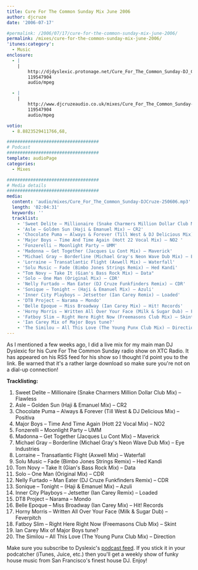 ```yaml
---
title: Cure For The Common Sunday Mix June 2006
author: djcruze
date: '2006-07-17'

#permalink: /2006/07/17/cure-for-the-common-sunday-mix-june-2006/
permalink: /mixes/cure-for-the-common-sunday-mix-june-2006/
'itunes:category':
  - Music
enclosure:
  - |
    |
        http://djdyslexic.protonage.net/Cure_For_The_Common_Sunday-DJ_CRUZE.mp3
        119547904
        audio/mpeg

  - |
    |
        http://www.djcruzeaudio.co.uk/mixes/Cure_For_The_Common_Sunday-DJCruze-250606.mp3
        119547904
        audio/mpeg

votio:
  - 8.8823529411766,68,

###################################
# Podcast
###################################
template: audioPage
categories:
  - Mixes

###################################
# Media details
###################################
media:
  content: 'audio/mixes/Cure_For_The_Common_Sunday-DJCruze-250606.mp3'
  length: '02:04:31'
  keywords: ''
  tracklist:
    - 'Sweet Delite – Millionaire (Snake Charmers Million Dollar Club Mix) – Flawless'
    - 'Asle – Golden Sun (Haji & Emanuel Mix) – CR2'
    - 'Chocolate Puma – Always & Forever (Till West & DJ Delicious Mix) – Positiva'
    - 'Major Boys – Time And Time Again (Hott 22 Vocal Mix) – NO2 '
    - 'Fonzerelli – Moonlight Party – UMM'
    - 'Madonna – Get Together (Jacques Lu Cont Mix) – Maverick'
    - "Michael Gray – Borderline (Michael Gray's Neon Wave Dub Mix) – Eye Industries"
    - 'Lorraine – Transatlantic Flight (Axwell Mix) – Waterfall'
    - 'Solu Music – Fade (Bimbo Jones Strings Remix) – Hed Kandi'
    - "Tom Novy – Take It (Gian's Bass Rock Mix) – Data"
    - 'Solo – One Man (Original Mix) – CDR'
    - 'Nelly Furtado – Man Eater (DJ Cruze Funkfinders Remix) – CDR'
    - 'Sonique – Tonight – (Haji & Emanuel Mix) – Azuli'
    - 'Inner City Playboys – Jetsetter (Ian Carey Remix) – Loaded'
    - 'DT8 Project – Narama – Mondo'
    - 'Belle Epoque – Miss Broadway (Ian Carey Mix) – Hit! Records'
    - 'Horny Morris – Written All Over Your Face (Milk & Sugar Dub) – Feverpitch'
    - 'Fatboy Slim – Right Here Right Now (Freemasons Club Mix) – Skint'
    - 'Ian Carey Mix of Major Boys tune?'
    - 'The Similou – All This Love (The Young Punx Club Mix) – Direction'
---
```


As I mentioned a few weeks ago, I did a live mix for my main man DJ Dyslexic for his Cure For The Common Sunday radio show on XTC Radio. It has appeared on his RSS feed for his show so I thought I'd point you to the link. Be warned that it's a rather large download so make sure you're not on a dial-up connection!

**Tracklisting:**

1. Sweet Delite – Millionaire (Snake Charmers Million Dollar Club Mix) – Flawless
2. Asle – Golden Sun (Haji & Emanuel Mix) – CR2
3. Chocolate Puma – Always & Forever (Till West & DJ Delicious Mix) – Positiva
4. Major Boys – Time And Time Again (Hott 22 Vocal Mix) – NO2
5. Fonzerelli – Moonlight Party – UMM
6. Madonna – Get Together (Jacques Lu Cont Mix) – Maverick
7. Michael Gray – Borderline (Michael Gray's Neon Wave Dub Mix) – Eye Industries
8. Lorraine – Transatlantic Flight (Axwell Mix) – Waterfall
9. Solu Music – Fade (Bimbo Jones Strings Remix) – Hed Kandi
10. Tom Novy – Take It (Gian's Bass Rock Mix) – Data
11. Solo – One Man (Original Mix) – CDR
12. Nelly Furtado – Man Eater (DJ Cruze Funkfinders Remix) – CDR
13. Sonique – Tonight – (Haji & Emanuel Mix) – Azuli
14. Inner City Playboys – Jetsetter (Ian Carey Remix) – Loaded
15. DT8 Project – Narama – Mondo
16. Belle Epoque – Miss Broadway (Ian Carey Mix) – Hit! Records
17. Horny Morris – Written All Over Your Face (Milk & Sugar Dub) – Feverpitch
18. Fatboy Slim – Right Here Right Now (Freemasons Club Mix) – Skint
19. Ian Carey Mix of Major Boys tune?
20. The Similou – All This Love (The Young Punx Club Mix) – Direction

Make sure you subscribe to Dyslexic's [podcast feed][1]. If you stick it in your podcatcher (iTunes, Juice, etc.) then you'll get a weekly show of funky house music from San Francisco's finest house DJ. Enjoy!

[1]: http://feeds.feedburner.com/cureforthecommonsunday
